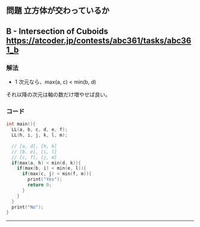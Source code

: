 ## 問題 立方体が交わっているか
B - Intersection of Cuboids
https://atcoder.jp/contests/abc361/tasks/abc361_b
---

### 解法
- 1 次元なら、max(a, c) < min(b, d)

それ以降の次元は軸の数だけ増やせば良い。

### コード
```cpp
int main(){
  LL(a, b, c, d, e, f);
  LL(h, i, j, k, l, m);
  
  // [a, d], [h, k]
  // [b, e], [i, l]
  // [c, f], [j, m]
  if(max(a, h) < min(d, k)){
    if(max(b, i) < min(e, l)){
      if(max(c, j) < min(f, m)){
        print("Yes");
        return 0;
      }
    }
  }
  print("No");
}
```
***